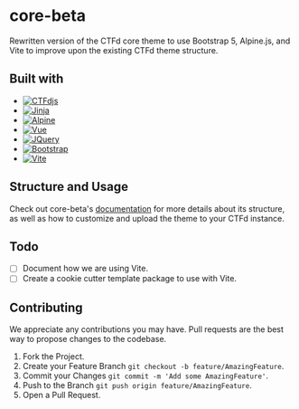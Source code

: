 # core-beta

Rewritten version of the CTFd core theme to use Bootstrap 5, Alpine.js, and Vite to improve upon the existing CTFd theme structure. 

## Built with

* [![CTFdjs][CTFdjs-shield]][CTFdjs-url]
* [![Jinja][Jinja-shield]][Jinja-url]
* [![Alpine][Alpine-shield]][Alpine-url]
* [![Vue][Vue-shield]][Vue-url]
* [![JQuery][JQuery-shield]][JQuery-url]
* [![Bootstrap][Bootstrap-shield]][Bootstrap-url]
* [![Vite][Vite-shield]][Vite-url]

## Structure and Usage

Check out core-beta's [documentation](https://docs.ctfd.io/docs/themes/overview) for more details about its structure, as well as how to customize and upload the theme to your CTFd instance.

## Todo

- [ ] Document how we are using Vite.
- [ ] Create a cookie cutter template package to use with Vite.

## Contributing

We appreciate any contributions you may have. Pull requests are the best way to propose changes to the codebase.

1. Fork the Project.
2. Create your Feature Branch `git checkout -b feature/AmazingFeature`.
3. Commit your Changes `git commit -m 'Add some AmazingFeature'`.
4. Push to the Branch `git push origin feature/AmazingFeature`.
5. Open a Pull Request.

[Vue-shield]: https://img.shields.io/badge/Vue.js-35495E?style=for-the-badge&logo=vuedotjs&logoColor=4FC08D
[Vue-url]: https://vuejs.org/
[Alpine-shield]: https://img.shields.io/badge/Alpine.js-2d3441?style=for-the-badge&logo=alpinedotjs&logoColor=77c1d2
[Alpine-url]: https://alpinejs.dev/
[Bootstrap-shield]: https://img.shields.io/badge/Bootstrap-563D7C?style=for-the-badge&logo=bootstrap&logoColor=white
[Bootstrap-url]: https://getbootstrap.com
[JQuery-shield]: https://img.shields.io/badge/jQuery-0769AD?style=for-the-badge&logo=jquery&logoColor=white
[JQuery-url]: https://jquery.com 
[Jinja-shield]: https://img.shields.io/badge/jinja-b41717?style=for-the-badge&logo=jinja&logoColor=white
[Jinja-url]: https://jinja.palletsprojects.com/
[Vite-shield]: https://img.shields.io/badge/Vite-916eff?style=for-the-badge&logo=vite&logoColor=FFD62E
[Vite-url]: https://vitejs.dev/
[CTFdjs-shield]: https://img.shields.io/badge/CTFd.js-bc3f48?style=for-the-badge&logo=ctfddotjs
[CTFdjs-url]: https://github.com/CTFd/CTFd.js


